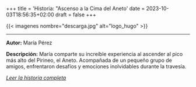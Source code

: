 +++
title = 'Historia: "Ascenso a la Cima del Aneto'
date = 2023-10-03T18:56:35+02:00
draft = false
+++


{{< imagenes nombre="descarga.jpg" alt="logo_hugo" >}}
***
**Autor:** María Pérez

**Descripción:** María comparte su increíble experiencia al ascender al pico más alto del Pirineo, el Aneto. Acompañada de un pequeño grupo de amigos, enfrentaron desafíos y emociones inolvidables durante la travesía.

*[Leer la historia completa](https://es.wikiloc.com/rutas-senderismo/ascenso-al-pico-aneto-3404m-desde-el-puente-de-coronas-ibp-176-hkg-89433801)*